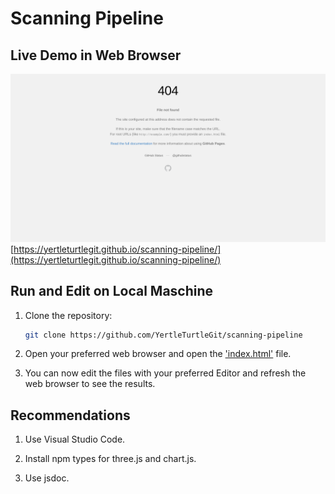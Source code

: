 # Scanning Pipeline

## Live Demo in Web Browser

[<img src="screenshot.png">](https://yertleturtlegit.github.io/scanning-pipeline/)
[https://yertleturtlegit.github.io/scanning-pipeline/](https://yertleturtlegit.github.io/scanning-pipeline/)

## Run and Edit on Local Maschine

1. Clone the repository:

   ```bash
   git clone https://github.com/YertleTurtleGit/scanning-pipeline
   ```

2. Open your preferred web browser and open the
   ['index.html'](index.html) file.
   
3. You can now edit the files with your preferred Editor
   and refresh the web browser to see the results.

## Recommendations

1. Use Visual Studio Code.

2. Install npm types for three.js and chart.js.

3. Use jsdoc. 
